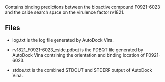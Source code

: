 Contains binding predictions between the bioactive compound F0921-6023 and the cside search space on the virulence factor rv1821.

## Files

- log.txt is the log file generated by AutoDock Vina.

- rv1821_F0921-6023_cside.pdbqt is the PDBQT file generated by AutoDock Vina containing the orientation and binding location of F0921-6023.

- stdoe.txt is the combined STDOUT and STDERR output of AutoDock Vina.

